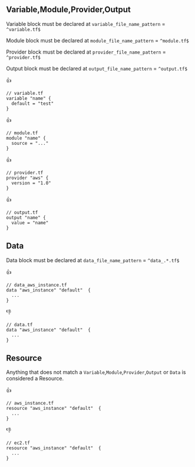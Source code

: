 ## Variable,Module,Provider,Output

Variable block must be declared at `variable_file_name_pattern` = `^variable.tf$`

Module block must be declared at `module_file_name_pattern` = `^module.tf$`

Provider block must be declared at `provider_file_name_pattern` = `^provider.tf$`

Output block must be declared at `output_file_name_pattern` = `^output.tf$`

:+1:
```hcl
// variable.tf
variable "name" {
  default = "test"
}
```

:+1:
```hcl
// module.tf
module "name" {
  source = "..."
}
```

:+1:
```hcl
// provider.tf
provider "aws" {
  version = "1.0"
}
```

:+1:
```hcl
// output.tf
output "name" {
  value = "name"
}
```

## Data

Data block must be declared at `data_file_name_pattern` = `^data_.*.tf$`

:+1:
```hcl
// data_aws_instance.tf
data "aws_instance" "default"  {
  ...
}
```

:-1:
```hcl
// data.tf
data "aws_instance" "default"  {
  ...
}
```

## Resource
Anything that does not match a `Variable`,`Module`,`Provider`,`Output` or `Data` is considered a Resource.

:+1:
```hcl
// aws_instance.tf
resource "aws_instance" "default"  {
  ...
}
```

:-1:
```hcl
// ec2.tf
resource "aws_instance" "default"  {
  ...
}
```